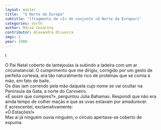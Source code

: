 ```yaml
---
layout: master
title:  "O Norte da Europa"
subtitle: "[fragmento de «I» do conjunto «O Norte da Europa»]"
categories: north
author: Mário Cesariny
contributor: Alexandra Oliveira
imgs: 2
year: 1980
---
```


I  
  
O Pai Natal coberto de lantejoulas ia subindo a ladeira com um ar circunstancial. O cumprimento que me dirigiu, corrigido por um gesto de perfeita cortesia, era tão naturalmente rico de proteínas que se comia à mão, em fato de baile.  
Os dias iam correndo pela mão daquela cujo nome se vai ocultar na Península da Gata, a norte do Carvoeiro.  
«É assim que cumpres?», perguntou Júlia Bahamas. Respondi que não era ainda tempo de colher maçãs e que as uvas estavam por amadurecer.  
E acrescentei, exclamativamente:   
«Ó Estações!»  
Mas aí já ninguém ouvia ninguém, o círculo apertava-se coberto de espuma.  


